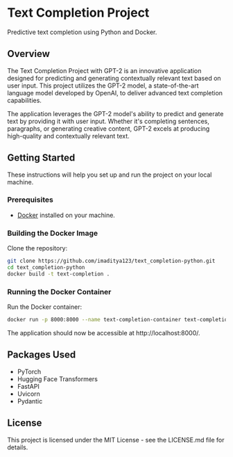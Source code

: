 # Text Completion Project

Predictive text completion using Python and Docker.

## Overview

The Text Completion Project with GPT-2 is an innovative application designed for predicting and generating contextually relevant text based on user input. This project utilizes the GPT-2 model, a state-of-the-art language model developed by OpenAI, to deliver advanced text completion capabilities.

The application leverages the GPT-2 model's ability to predict and generate text by providing it with user input. Whether it's completing sentences, paragraphs, or generating creative content, GPT-2 excels at producing high-quality and contextually relevant text.


## Getting Started

These instructions will help you set up and run the project on your local machine.

### Prerequisites

- [Docker](https://www.docker.com/) installed on your machine.

### Building the Docker Image

Clone the repository:

```bash
git clone https://github.com/imaditya123/text_completion-python.git
cd text_completion-python
docker build -t text-completion .
```

### Running the Docker Container

Run the Docker container:
```bash
docker run -p 8000:8000 --name text-completion-container text-completion
```

The application should now be accessible at http://localhost:8000/.

## Packages Used

* PyTorch
* Hugging Face Transformers
* FastAPI
* Uvicorn
* Pydantic


## License
This project is licensed under the MIT License - see the LICENSE.md file for details.
